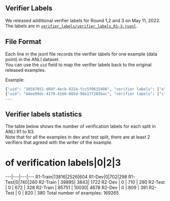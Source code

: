 ## Verifier Labels 
We released additional verifier labels for Round 1,2 and 3 on May 11, 2022.  
The labels are in [`verifier_labels/verifier_labels_R1-3.jsonl`](https://github.com/facebookresearch/anli/blob/main/verifier_labels/verifier_labels_R1-3.jsonl).

## File Format
Each line in the jsonl file records the verifier labels for one example (data point) in the ANLI dataset.  
You can use the `uid` field to map the verifier labels back to the original released examples.  

Example:
```python
{"uid": "385b7051-d09f-4ecb-9224-fcc5f0615408", "verifier labels": ["e", "n", "n"]}
{"uid": "44ee99dc-4179-4160-885d-98e17f203bac", "verifier labels": ["c", "c"]}
...
```

## Verifier labels statistics
The table below shows the number of verification labels for each split in ANLI R1 to R3.  
Note that for all the examples in dev and test split, there are at least 2 verifiers that agreed with the writer of the example.  

# of verification labels|0|2|3
---|---|---|---
R1-Train|13816|2526|604
R1-Dev|0|702|298
R1-Test|0|740|260
R2-Train | 39895| 3843| 1722
R2-Dev |            0    |   710   |  290
R2-Test |          0    |   672  |   328
R2-Train |       85751 |  10030|   4678
R2-Dev |      0    |   809   |  391
R2-Test |     0   |    820    | 380
Total number of examples: 169265  

